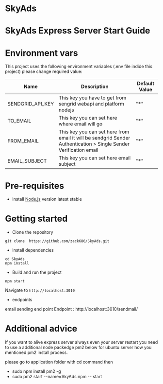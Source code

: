 # SkyAds

# SkyAds Express Server Start Guide 

# Environment vars
This project uses the following environment variables (.env file indide this project) please change required value:

| Name                          | Description                         | Default Value                                  |
| ----------------------------- | ------------------------------------| -----------------------------------------------|
|SENDGRID_API_KEY           | This key you have to get from sengrid webapi and platform nodejs     | "*"      |
|TO_EMAIL           | This key you can set here where email will go           | "*"      |
|FROM_EMAIL           | This key you can set here from email it will be sendgrid Sender Authentication > Single Sender Verification  email        | "*"      |
|EMAIL_SUBJECT           | This key you can set here email subject          | "*"      |


# Pre-requisites
- Install [Node.js](https://nodejs.org/en/) version latest stable


# Getting started
- Clone the repository
```
git clone  https://github.com/zack686/SkyAds.git
```
- Install dependencies
```
cd SkyAds
npm install
```
- Build and run the project
```
npm start
```
  Navigate to `http://localhost:3010`

-  endpoints

  email sending end point Endpoint : http://localhost:3010/sendmail/



# Additional advice
If you want to alive express server always even your server restart you need to use a additional node packedge pm2 below for ubuntu server how you mentioned pm2 install process.

please go to application folder with cd command then 

- sudo npm install pm2 -g
- sudo pm2 start --name=SkyAds npm -- start


